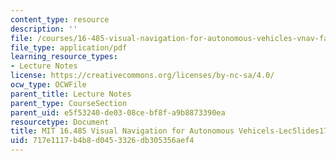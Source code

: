 ```yaml
---
content_type: resource
description: ''
file: /courses/16-485-visual-navigation-for-autonomous-vehicles-vnav-fall-2020/717e1117b4b8d0453326db305356aef4_MIT16_485F20_lec17part2.pdf
file_type: application/pdf
learning_resource_types:
- Lecture Notes
license: https://creativecommons.org/licenses/by-nc-sa/4.0/
ocw_type: OCWFile
parent_title: Lecture Notes
parent_type: CourseSection
parent_uid: e5f53240-de03-08ce-bf8f-a9b8873390ea
resourcetype: Document
title: MIT 16.485 Visual Navigation for Autonomous Vehicels-LecSlides17-2
uid: 717e1117-b4b8-d045-3326-db305356aef4
---
```

